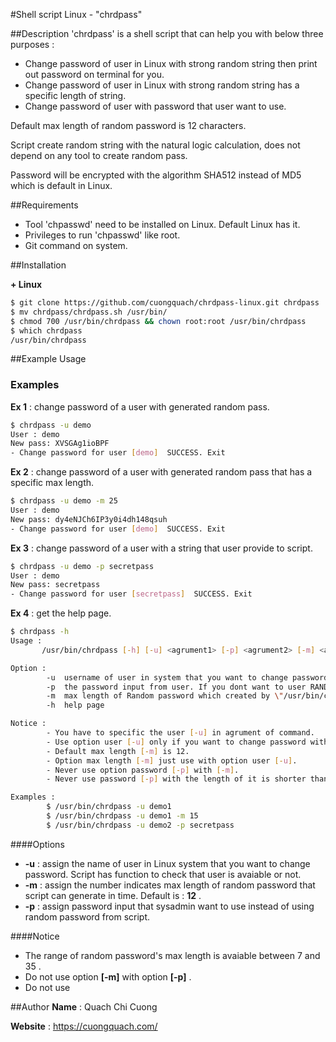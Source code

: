 #Shell script Linux - "chrdpass"

##Description
'chrdpass' is a shell script that can help you with below three purposes :

- Change password of user in Linux with strong random string then print out password on terminal for you.
- Change password of user in Linux with strong random string has a specific length of string.
- Change password of user with password that user want to use.

Default max length of random password is 12 characters.

Script create random string with the natural logic calculation, does not depend on any tool to create random pass.

Password will be encrypted with the algorithm SHA512 instead of MD5 which is default in Linux.


##Requirements

- Tool 'chpasswd' need to be installed on Linux. Default Linux has it.
- Privileges to run 'chpasswd' like root.
- Git command on system.

##Installation

**+ Linux**

```sh
$ git clone https://github.com/cuongquach/chrdpass-linux.git chrdpass
$ mv chrdpass/chrdpass.sh /usr/bin/
$ chmod 700 /usr/bin/chrdpass && chown root:root /usr/bin/chrdpass
$ which chrdpass
/usr/bin/chrdpass
```

##Example Usage
### Examples
**Ex 1** : change password of a user with generated random pass.

```sh
$ chrdpass -u demo
User : demo
New pass: XVSGAg1ioBPF
- Change password for user [demo]  SUCCESS. Exit
```

**Ex 2** : change password of a user with generated random pass that has a specific max length.

```sh
$ chrdpass -u demo -m 25
User : demo
New pass: dy4eNJCh6IP3y0i4dh148qsuh
- Change password for user [demo]  SUCCESS. Exit
```


**Ex 3** : change password of a user with a string that user provide to script.

```sh
$ chrdpass -u demo -p secretpass
User : demo
New pass: secretpass
- Change password for user [secretpass]  SUCCESS. Exit
```

**Ex 4** : get the help page.

```sh
$ chrdpass -h
Usage : 
	   /usr/bin/chrdpass [-h] [-u] <agrument1> [-p] <agrument2> [-m] <agrument3>

Option :
        -u 	username of user in system that you want to change password.
        -p 	the password input from user. If you dont want to user RANDOM password which created by \"0\"
        -m 	max length of Random password which created by \"/usr/bin/chrdpass\"
        -h 	help page

Notice :
        - You have to specific the user [-u] in agrument of command.
        - Use option user [-u] only if you want to change password with RANDOM String.
        - Default max length [-m] is 12.
        - Option max length [-m] just use with option user [-u].
        - Never use option password [-p] with [-m].
        - Never use password [-p] with the length of it is shorter than 7 or greater than 35.

Examples : 
        $ /usr/bin/chrdpass -u demo1
        $ /usr/bin/chrdpass -u demo1 -m 15
        $ /usr/bin/chrdpass -u demo2 -p secretpass
```

 

####Options

- **-u** : assign the name of user in Linux system that you want to change password. Script has function to check that user is avaiable or not.
- **-m** : assign the number indicates max length of random password that script can generate in time. Default is : **12** .
- **-p** : assign password input that sysadmin want to use instead of using random password from script.

####Notice
- The range of random password's max length is avaiable between 7 and 35 .
- Do not use option **[-m]** with option **[-p]** .
- Do not use 

##Author
**Name** : Quach Chi Cuong

**Website** : https://cuongquach.com/
